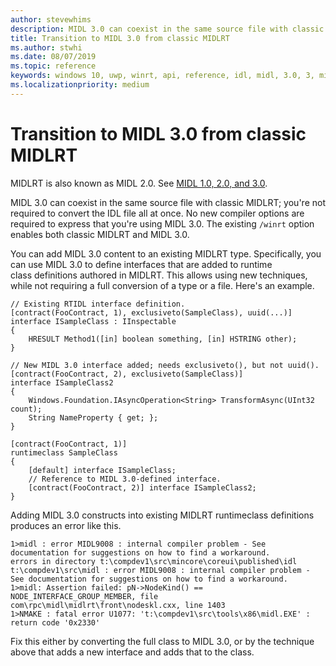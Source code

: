```yaml
---
author: stevewhims
description: MIDL 3.0 can coexist in the same source file with classic MIDLRT; this topic shows how to transition to MIDL 3.0 from MIDLRT.
title: Transition to MIDL 3.0 from classic MIDLRT
ms.author: stwhi
ms.date: 08/07/2019
ms.topic: reference
keywords: windows 10, uwp, winrt, api, reference, idl, midl, 3.0, 3, midl3, transition, port, from, MIDLRT
ms.localizationpriority: medium
---
```


# Transition to MIDL 3.0 from classic MIDLRT

MIDLRT is also known as MIDL 2.0. See [MIDL 1.0, 2.0, and 3.0](/uwp/midl-3/intro#midl-10-20-and-30).

MIDL 3.0 can coexist in the same source file with classic MIDLRT; you're not required to convert the IDL file all at once. No new compiler options are required to express that you're using MIDL 3.0. The existing `/winrt` option enables both classic MIDLRT and MIDL 3.0.

You can add MIDL 3.0 content to an existing MIDLRT type. Specifically, you can use MIDL 3.0 to define interfaces that are added to runtime class definitions authored in MIDLRT. This allows using new techniques, while not requiring a full conversion of a type or a file. Here's an example.

```idl
// Existing RTIDL interface definition.
[contract(FooContract, 1), exclusiveto(SampleClass), uuid(...)]
interface ISampleClass : IInspectable
{
    HRESULT Method1([in] boolean something, [in] HSTRING other);
}

// New MIDL 3.0 interface added; needs exclusiveto(), but not uuid().
[contract(FooContract, 2), exclusiveto(SampleClass)]
interface ISampleClass2
{
    Windows.Foundation.IAsyncOperation<String> TransformAsync(UInt32 count);
    String NameProperty { get; };
}

[contract(FooContract, 1)]
runtimeclass SampleClass
{
    [default] interface ISampleClass;
    // Reference to MIDL 3.0-defined interface.
    [contract(FooContract, 2)] interface ISampleClass2;
}
```

Adding MIDL 3.0 constructs into existing MIDLRT runtimeclass definitions produces an error like this.

```console
1>midl : error MIDL9008 : internal compiler problem - See documentation for suggestions on how to find a workaround.
errors in directory t:\compdev1\src\mincore\coreui\published\idl
t:\compdev1\src\midl : error MIDL9008 : internal compiler problem - See documentation for suggestions on how to find a workaround.
1>midl: Assertion failed: pN->NodeKind() == NODE_INTERFACE_GROUP_MEMBER, file com\rpc\midl\midlrt\front\nodeskl.cxx, line 1403
1>NMAKE : fatal error U1077: 't:\compdev1\src\tools\x86\midl.EXE' : return code '0x2330'
```

Fix this either by converting the full class to MIDL 3.0, or by the technique above that adds a new interface and adds that to the class.